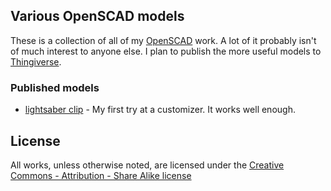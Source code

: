 ## Various OpenSCAD models

These is a collection of all of my [OpenSCAD](http://www.openscad.org/) work.
A lot of it probably isn't of much interest to anyone else.
I plan to publish the more useful models to [Thingiverse](http://www.thingiverse.com/joshuaf/about).

### Published models

- [lightsaber clip](http://www.thingiverse.com/thing:1289564) - My first try at
a customizer. It works well enough.


## License

All works, unless otherwise noted, are licensed under the
[Creative Commons - Attribution - Share Alike license](http://creativecommons.org/licenses/by-sa/3.0/)
